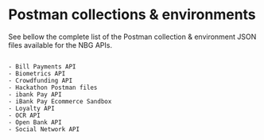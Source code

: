 # Postman collections & environments
See bellow the complete list of the Postman collection & environment JSON files available for the NBG APIs.
```

- Bill Payments API 
- Biometrics API
- Crowdfunding API
- Hackathon Postman files
- ibank Pay API
- iBank Pay Ecommerce Sandbox
- Loyalty API
- OCR API
- Open Bank API 
- Social Network API
  
```
